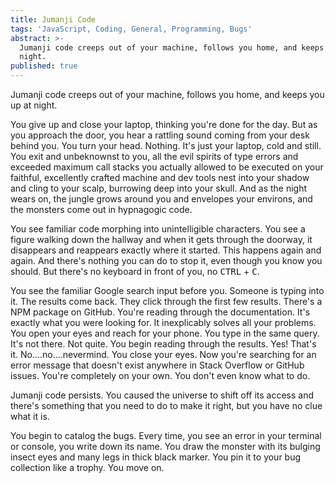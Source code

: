 ```yaml
---
title: Jumanji Code
tags: 'JavaScript, Coding, General, Programming, Bugs'
abstract: >-
  Jumanji code creeps out of your machine, follows you home, and keeps you up at
  night.
published: true
---
```


Jumanji code creeps out of your machine, follows you home, and keeps you up at night. 

You give up and close your laptop, thinking you're done for the day. But as you approach the door, you hear a rattling sound coming from your desk behind you. You turn your head. Nothing. It's just your laptop, cold and still. You exit and unbeknownst to you, all the evil spirits of type errors and exceeded maximum call stacks you actually allowed to be executed on your faithful, excellently crafted machine and dev tools nest into your shadow and cling to your scalp, burrowing deep into your skull. And as the night wears on, the jungle grows around you and envelopes your environs, and the monsters come out in hypnagogic code.

You see familiar code morphing into unintelligible characters. You see a figure walking down the hallway and when it gets through the doorway, it disappears and reappears exactly where it started. This happens again and again. And there's nothing you can do to stop it, even though you know you should. But there's no keyboard in front of you, no <kbd>CTRL</kbd> + <kbd>C</kbd>. 

You see the familiar Google search input before you. Someone is typing into it. The results come back. They click through the first few results. There's a NPM package on GitHub. You're reading through the documentation. It's exactly what you were looking for. It inexplicably solves all your problems. You open your eyes and reach for your phone. You type in the same query. It's not there. Not quite. You begin reading through the results. Yes! That's it. No....no....nevermind. You close your eyes. Now you're searching for an error message that doesn't exist anywhere in Stack Overflow or GitHub issues. You're completely on your own. You don't even know what to do.

Jumanji code persists. You caused the universe to shift off its access and there's something that you need to do to make it right, but you have no clue what it is.

You begin to catalog the bugs. Every time, you see an error in your terminal or console, you write down its name. You draw the monster with its bulging insect eyes and many legs in thick black marker. You pin it to your bug collection like a trophy. You move on.

